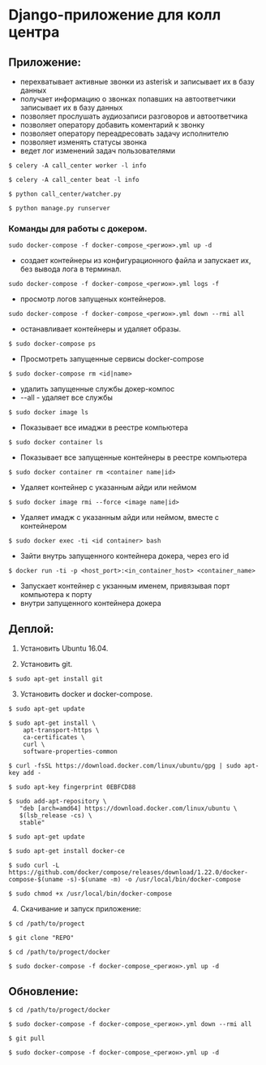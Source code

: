 
# Django-приложение для колл центра

## Приложение:
*  перехватывает активные звонки из asterisk и записывает их в базу данных
* получает информацию о звонках попавших на автоответчики записывает их в базу данных
* позволяет прослушать аудиозаписи разговоров и автоответчика 
* позволяет оператору добавить коментарий к звонку
* позволяет оператору переадресовать задачу исполнителю
* позволяет изменять статусы звонка
* ведет лог изменений задач пользователями

```
$ celery -A call_center worker -l info
```
```
$ celery -A call_center beat -l info
```
```
$ python call_center/watcher.py
```
```
$ python manage.py runserver
```

### Команды для работы с докером.
```
sudo docker-compose -f docker-compose_<регион>.yml up -d
```
* создает контейнеры из конфигурационного файла и запускает их, без вывода лога в терминал.

```
sudo docker-compose -f docker-compose_<регион>.yml logs -f
```
* просмотр логов запущеных контейнеров.

```
sudo docker-compose -f docker-compose_<регион>.yml down --rmi all
```
* останавливает контейнеры и удаляет образы.

```
$ sudo docker-compose ps
```
* Просмотреть запущенные сервисы docker-compose

```
$ sudo docker-compose rm <id|name>
```
* удалить запущенные службы докер-компос
* --all - удаляет все службы

```
$ sudo docker image ls
```
* Показывает все имаджи в реестре компьютера

```
$ sudo docker container ls
```
* Показывает все запущенные контейнеры в реестре компьютера

```
$ sudo docker container rm <container name|id>
```
* Удаляет контейнер с указанным айди или неймом

```
$ sudo docker image rmi --force <image name|id>
```
* Удаляет имадж с указанным айди или неймом, вместе с контейнером

```
$ sudo docker exec -ti <id container> bash
```
* Зайти внутрь запущенного контейнера докера, через его id

```
$ docker run -ti -p <host_port>:<in_container_host> <container_name>
```
* Запускает контейнер с укзанным именем, привязывая порт компьютера к порту 
* внутри запущенного контейнера докера


## Деплой:
1) Установить Ubuntu 16.04.

2) Установить git.
```
$ sudo apt-get install git
```
3) Установить docker и docker-compose.
```
$ sudo apt-get update

$ sudo apt-get install \
    apt-transport-https \
    ca-certificates \
    curl \
    software-properties-common

$ curl -fsSL https://download.docker.com/linux/ubuntu/gpg | sudo apt-key add -

$ sudo apt-key fingerprint 0EBFCD88

$ sudo add-apt-repository \
   "deb [arch=amd64] https://download.docker.com/linux/ubuntu \
   $(lsb_release -cs) \
   stable"

$ sudo apt-get update

$ sudo apt-get install docker-ce

$ sudo curl -L https://github.com/docker/compose/releases/download/1.22.0/docker-compose-$(uname -s)-$(uname -m) -o /usr/local/bin/docker-compose

$ sudo chmod +x /usr/local/bin/docker-compose
```
4) Скачивание и запуск приложение:
```
$ cd /path/to/progect

$ git clone "REPO"

$ cd /path/to/progect/docker

$ sudo docker-compose -f docker-compose_<регион>.yml up -d

``` 
## Обновление:

```
$ cd /path/to/progect/docker

$ sudo docker-compose -f docker-compose_<регион>.yml down --rmi all

$ git pull

$ sudo docker-compose -f docker-compose_<регион>.yml up -d
```

